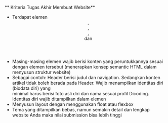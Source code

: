 ** Kriteria Tugas Akhir Membuat Website**
* Terdapat elemen <header>, <footer>, <main>, <article> dan <aside>
* Masing-masing elemen wajib berisi konten yang peruntukkannya sesuai dengan elemen tersebut (menerapkan konsep semantic HTML dalam menyusun struktur website)
* Sebagai contoh: Header berisi judul dan navigation. Sedangkan konten artikel tidak boleh berada pada Header. Wajib menampilkan identitas diri (biodata diri) yang     
  minimal harus berisi foto asli diri dan nama sesuai profil Dicoding. Identitas diri wajib ditampilkan dalam elemen <aside>
* Menyusun layout dengan menggunakan float atau flexbox
* Tema yang ditampilkan bebas, namun semakin detail dan lengkap website Anda maka nilai submission bisa lebih tinggi
